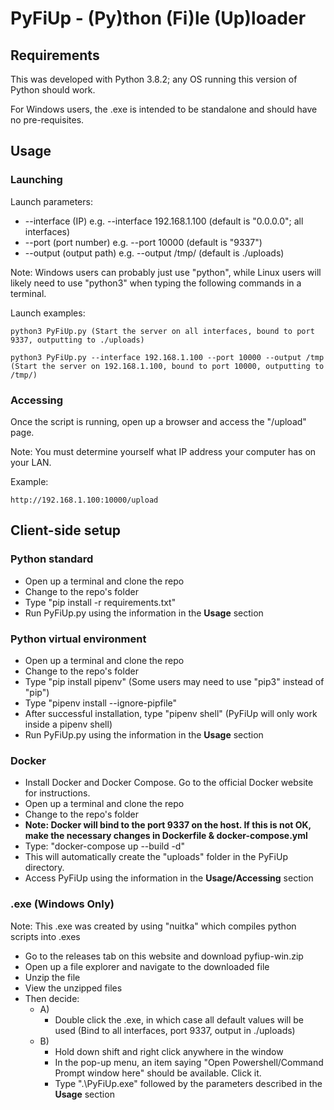 # PyFiUp - (Py)thon (Fi)le (Up)loader

## Requirements
This was developed with Python 3.8.2; any OS running this version of Python should work.

For Windows users, the .exe is intended to be standalone and should have no pre-requisites.

## Usage

### Launching

Launch parameters:

* --interface (IP) e.g. --interface 192.168.1.100 (default is "0.0.0.0"; all interfaces)
* --port (port number) e.g. --port 10000 (default is "9337")
* --output (output path) e.g. --output /tmp/ (default is ./uploads)

Note: Windows users can probably just use "python", while Linux users will likely need to use "python3" when typing the following commands in a terminal.

Launch examples:

```
python3 PyFiUp.py (Start the server on all interfaces, bound to port 9337, outputting to ./uploads)

python3 PyFiUp.py --interface 192.168.1.100 --port 10000 --output /tmp (Start the server on 192.168.1.100, bound to port 10000, outputting to /tmp/)
```

### Accessing

Once the script is running, open up a browser and access the "/upload" page.

Note: You must determine yourself what IP address your computer has on your LAN.

Example:

```
http://192.168.1.100:10000/upload
```

## Client-side setup

### Python standard
* Open up a terminal and clone the repo
* Change to the repo's folder
* Type "pip install -r requirements.txt"
* Run PyFiUp.py using the information in the **Usage** section

### Python virtual environment
* Open up a terminal and clone the repo
* Change to the repo's folder
* Type "pip install pipenv" (Some users may need to use "pip3" instead of "pip")
* Type "pipenv install --ignore-pipfile"
* After successful installation, type "pipenv shell" (PyFiUp will only work inside a pipenv shell)
* Run PyFiUp.py using the information in the **Usage** section

### Docker
* Install Docker and Docker Compose. Go to the official Docker website for instructions.
* Open up a terminal and clone the repo
* Change to the repo's folder
* **Note: Docker will bind to the port 9337 on the host. If this is not OK, make the necessary changes in Dockerfile & docker-compose.yml**
* Type: "docker-compose up --build -d"
* This will automatically create the "uploads" folder in the PyFiUp directory.
* Access PyFiUp using the information in the **Usage/Accessing** section

### .exe (Windows Only)
Note: This .exe was created by using "nuitka" which compiles python scripts into .exes

* Go to the releases tab on this website and download pyfiup-win.zip
* Open up a file explorer and navigate to the downloaded file
* Unzip the file
* View the unzipped files 
* Then decide:
    * A) 
        * Double click the .exe, in which case all default values will be used (Bind to all interfaces, port 9337, output in ./uploads)
    * B) 
        * Hold down shift and right click anywhere in the window
        * In the pop-up menu, an item saying "Open Powershell/Command Prompt window here" should be available. Click it.
        * Type ".\PyFiUp.exe" followed by the parameters described in the **Usage** section